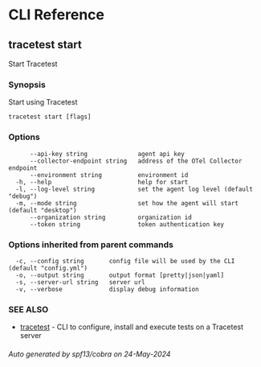 # CLI Reference
## tracetest start

Start Tracetest

### Synopsis

Start using Tracetest

```
tracetest start [flags]
```

### Options

```
      --api-key string              agent api key
      --collector-endpoint string   address of the OTel Collector endpoint
      --environment string          environment id
  -h, --help                        help for start
  -l, --log-level string            set the agent log level (default "debug")
  -m, --mode string                 set how the agent will start (default "desktop")
      --organization string         organization id
      --token string                token authentication key
```

### Options inherited from parent commands

```
  -c, --config string       config file will be used by the CLI (default "config.yml")
  -o, --output string       output format [pretty|json|yaml]
  -s, --server-url string   server url
  -v, --verbose             display debug information
```

### SEE ALSO

* [tracetest](tracetest.md)	 - CLI to configure, install and execute tests on a Tracetest server

###### Auto generated by spf13/cobra on 24-May-2024
